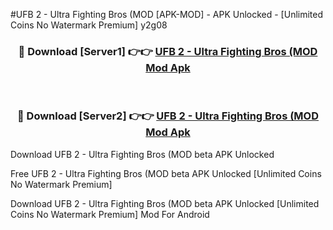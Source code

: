 #UFB 2 - Ultra Fighting Bros (MOD [APK-MOD] - APK Unlocked - [Unlimited Coins No Watermark Premium] y2g08



<div align="center">

<h3>🔴 Download [Server1] 👉👉 <a href="https://momento.my/?title=UFB_2_-_Ultra_Fighting_Bros_(MOD">UFB 2 - Ultra Fighting Bros (MOD Mod Apk</a></h3><br>

<h3>🔴 Download [Server2] 👉👉 <a href="https://momento.my/?title=UFB_2_-_Ultra_Fighting_Bros_(MOD">UFB 2 - Ultra Fighting Bros (MOD Mod Apk</a></h3>
</div>



Download UFB 2 - Ultra Fighting Bros (MOD beta APK Unlocked

Free UFB 2 - Ultra Fighting Bros (MOD beta APK Unlocked [Unlimited Coins No Watermark Premium]

Download UFB 2 - Ultra Fighting Bros (MOD beta APK Unlocked [Unlimited Coins No Watermark Premium] Mod For Android
